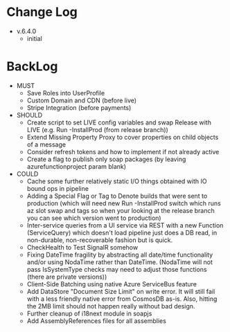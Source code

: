 # Change Log

- v.6.4.0 
  - initial
    
# BackLog

- MUST
    - Save Roles into UserProfile 
    - Custom Domain and CDN (before live)
    - Stripe Integration (before payments)
- SHOULD
    - Create script to set LIVE config variables and swap Release with LIVE (e.g. Run -InstallProd (from release branch))
    - Extend Missing Property Proxy to cover properties on child objects of a message
    - Consider refresh tokens and how to implement if not already active
    - Create a flag to publish only soap packages (by leaving azurefunctionproject param blank)
- COULD
    - Cache some further relatively static I/O things obtained with IO bound ops in pipeline
    - Adding a Special Flag or Tag to Denote builds that were sent to production (which will need new Run -InstallProd switch which runs az slot swap and tags so when your looking at the release branch you can see which version went to production)
    - Inter-service queries from a UI service via REST with a new Function (ServiceQuery) which doesn't load pipeline just does a DB read, in non-durable, non-recoverable fashion but is quick.
    - CheckHealth to Test SignalR somehow
    - Fixing DateTime fragility by abstracting all date/time functionality and/or using NodaTime rather than DateTime. (NodaTime will not pass IsSystemType checks may need to adjust those functions (there are private versions))
    - Client-Side Batching using native Azure ServiceBus feature
    - Add DataStore "Document Size Limit" on write error. It will still fail with a less friendly native error from CosmosDB as-is. Also, hitting the 2MB limit should not happen really without bad design.
    - Further cleanup of i18next module in soapjs
    - Add AssemblyReferences files for all assemblies
